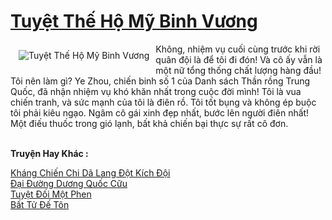 <a href="https://truyentiki.com/tuyet-the-ho-my-binh-vuong.33713/" title="Tuyệt Thế Hộ Mỹ Binh Vương"><h1>Tuyệt Thế Hộ Mỹ Binh Vương</h1></a><div style="display:table"><img align="right" style="float: left; padding: 10px;" src="https://truyentiki.com/a/img/str/src/33713.jpg" alt="Tuyệt Thế Hộ Mỹ Binh Vương">Không, nhiệm vụ cuối cùng trước khi rời quân đội là để tôi đi đón! Và cô ấy vẫn là một nữ tổng thống chất lượng hàng đầu! Tôi nên làm gì? Ye Zhou, chiến binh số 1 của Danh sách Thần rồng Trung Quốc, đã nhận nhiệm vụ khó khăn nhất trong cuộc đời mình! Tôi là vua chiến tranh, và sức mạnh của tôi là điên rồ. Tôi tốt bụng và không ép buộc tôi phải kiêu ngạo. Ngâm cô gái xinh đẹp nhất, bước lên người điên nhất! Một điếu thuốc trong gió lạnh, bất khả chiến bại thực sự rất cô đơn.</div><p><br><b>Truyện Hay Khác :</b></p><a href="https://truyentiki.com/khang-chien-chi-da-lang-dot-kich-doi.33712/" alt="Kháng Chiến Chi Dã Lang Đột Kích Đội">Kháng Chiến Chi Dã Lang Đột Kích Đội</a><br/><a href="https://truyentiki.wordpress.com/2020/06/08/dai-duong-duong-quoc-cuu/" alt="Đại Đường Dương Quốc Cữu">Đại Đường Dương Quốc Cữu</a><br/><a href="https://truyentiki.wordpress.com/2020/06/08/tuyet-doi-mot-phen/" alt="Tuyệt Đối Một Phen">Tuyệt Đối Một Phen</a><br/><a href="https://github.com/nownovels/top500/tree/master/truyenhay/33515/" alt="Bất Tử Đế Tôn">Bất Tử Đế Tôn</a><br/>